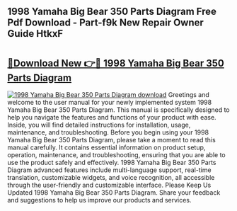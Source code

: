 ## 1998 Yamaha Big Bear 350 Parts Diagram Free Pdf Download - Part-f9k New Repair Owner Guide HtkxF

# <h2><a href="http://dfsow5g.blite.top/?on=1998+Yamaha+Big+Bear+350+Parts+Diagram">🔗Download New 👉🔴 1998 Yamaha Big Bear 350 Parts Diagram</a></h2>

[![1998 Yamaha Big Bear 350 Parts Diagram download](https://i.imgur.com/lujVjoI.png)](http://dfsow5g.blite.top/?on=1998+Yamaha+Big+Bear+350+Parts+Diagram)
Greetings and welcome to the user manual for your newly implemented system 1998 Yamaha Big Bear 350 Parts Diagram. This manual is specifically designed to help you navigate the features and functions of your product with ease. Inside, you will find detailed instructions for installation, usage, maintenance, and troubleshooting. Before you begin using your 1998 Yamaha Big Bear 350 Parts Diagram, please take a moment to read this manual carefully. It contains essential information on product setup, operation, maintenance, and troubleshooting, ensuring that you are able to use the product safely and effectively. 1998 Yamaha Big Bear 350 Parts Diagram advanced features include multi-language support, real-time translation, customizable widgets, and voice recognition, all accessible through the user-friendly and customizable interface. Please Keep Us Updated 1998 Yamaha Big Bear 350 Parts Diagram. Share your feedback and suggestions to help us improve our products and services.
